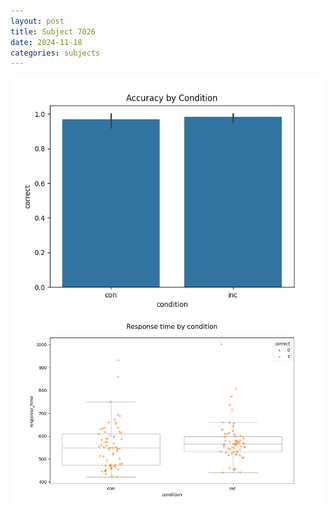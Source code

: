 ```yaml
---
layout: post
title: Subject 7026
date: 2024-11-18
categories: subjects
---
```


![](data/7026/run-6/7026_NF_acc.png)
![](data/7026/run-6/7026_NF_rt.png)
